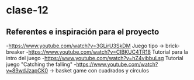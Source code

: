 # clase-12
## Referentes e inspiración para el proyecto


-https://www.youtube.com/watch?v=3GLirU3SkDM Juego tipo -> brick-breaker
-https://www.youtube.com/watch?v=CIBKUC4TR18 Tutorial para la intro del juego 
-https://www.youtube.com/watch?v=hZ4vibbuLsg Tutorial juego "Catching the falling"
-https://www.youtube.com/watch?v=89wdJzapCK0 -> basket game con cuadrados y circulos
